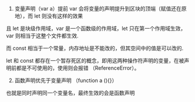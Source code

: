 1. 变量声明（var a）提前
var 会将变量的声明提升到区块的顶端（赋值还在原地），而 let 则没有这样的效果

且 let 是块级作用域，var 是一个函数级的作用域，let 只在第一个作用域生效，var 则相当于这整个文件都生效.

而 const 相当于一个常量，内存地址是不能改的，但其空间中的值是可以改的.

let 和 const 都存在一个暂存死区的概念，即用这两种操作符声明的变量，在被声明前都是不可使用的，使用则会报错 （ReferenceError）。

2. 函数声明优先于变量声明 （function a (){}）

也就是同时声明同一个变量名，最终生效的会是函数声明